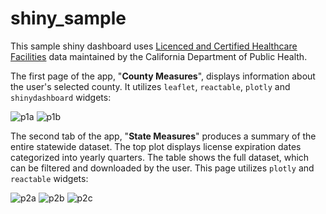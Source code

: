# shiny_sample
This sample shiny dashboard uses [Licenced and Certified Healthcare Facilities](https://data.chhs.ca.gov/dataset/healthcare-facility-locations/resource/098bbc36-044d-441f-9442-1f4db4d8aaa0) data maintained by the California Department of Public Health.

The first page of the app, "**County Measures**", displays information about the user's selected county. It utilizes `leaflet`, `reactable`, `plotly` and `shinydashboard` widgets:    

![p1a](https://github.com/sgrever/shiny_sample/assets/65444406/343ef57c-352f-406b-b079-5358ac38a6e8)
![p1b](https://github.com/sgrever/shiny_sample/assets/65444406/0cb51ca0-7556-4b7e-a3d3-5659ec9d7f51)


The second tab of the app, "**State Measures**" produces a summary of the entire statewide dataset. The top plot displays license expiration dates categorized into yearly quarters. The table shows the full dataset, which can be filtered and downloaded by the user. This page utilizes `plotly` and `reactable` widgets:    

![p2a](https://github.com/sgrever/shiny_sample/assets/65444406/efce6a31-e610-476f-a3f9-34fb8f2d0d9b)
![p2b](https://github.com/sgrever/shiny_sample/assets/65444406/9686f746-4c03-4c6b-ac46-05bf8681b780)
![p2c](https://github.com/sgrever/shiny_sample/assets/65444406/9a3172dc-a5a6-497f-9872-98d8a2be71b3)

